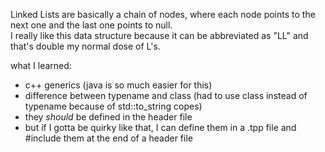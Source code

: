 Linked Lists are basically a chain of nodes, where each node points to the next one and the last one points to null.<br />
I really like this data structure because it can be abbreviated as "LL" and that's double my normal dose of L's.

what I learned:<br />
 - c++ generics (java is so much easier for this)<br />
 - difference between typename and class (had to use class instead of typename because of std::to_string copes)<br />
 - they *should* be defined in the header file<br />
 - but if I gotta be quirky like that, I can define them in a .tpp file and #include them at the end of a header file